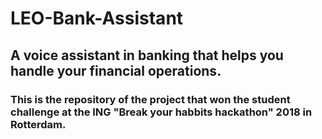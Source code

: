 # LEO-Bank-Assistant
## A voice assistant in banking that helps you handle your financial operations.

### This is the repository of the project that won the student challenge at the ING "Break your habbits hackathon" 2018 in Rotterdam.
